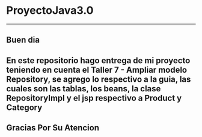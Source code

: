 # ProyectoJava3.0
-----------------------------------------------------------------------------------------------------------------------------------------------
Buen dia
-----------------------------------------------------------------------------------------------------------------------------------------------
En este repositorio hago entrega de mi proyecto teniendo en cuenta el Taller 7 - Ampliar modelo Repository,
se agrego lo respectivo a la guia, las cuales son  las tablas, los beans, la clase RepositoryImpl y el jsp respectivo a Product y Category
-----------------------------------------------------------------------------------------------------------------------------------------------
Gracias Por Su Atencion
-----------------------------------------------------------------------------------------------------------------------------------------------
